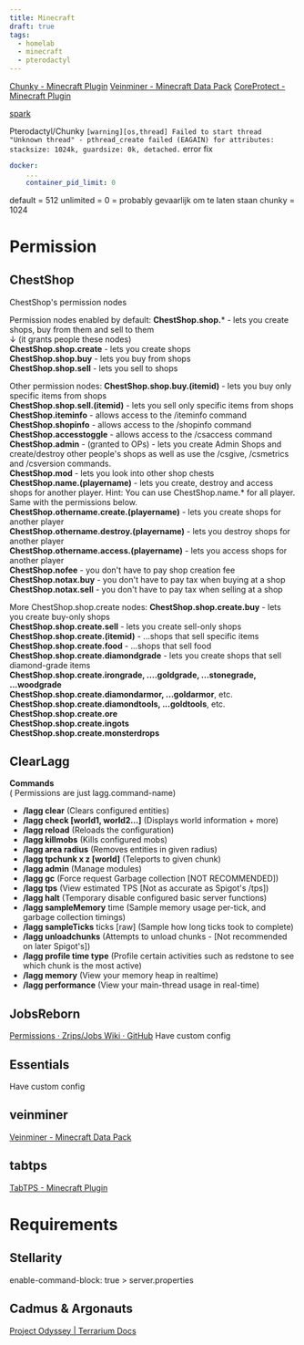 ```yaml
---
title: Minecraft
draft: true
tags:
  - homelab
  - minecraft
  - pterodactyl
---
```


[Chunky - Minecraft Plugin](https://modrinth.com/plugin/chunky)
[Veinminer - Minecraft Data Pack](https://modrinth.com/datapack/veinminer)
[CoreProtect - Minecraft Plugin](https://modrinth.com/plugin/coreprotect)



[spark](https://spark.lucko.me/)


Pterodactyl/Chunky `[warning][os,thread] Failed to start thread "Unknown thread" - pthread_create failed (EAGAIN) for attributes: stacksize: 1024k, guardsize: 0k, detached.` error fix

```yaml title="etc/pterodactyl/config.yaml"
docker:
	...
	container_pid_limit: 0
```

default = 512
unlimited = 0 = probably gevaarlijk om  te laten staan
chunky = 1024



# Permission

## ChestShop
ChestShop's permission nodes

Permission nodes enabled by default:
**ChestShop.shop.*** - lets you create shops, buy from them and sell to them  
↓ (it grants people these nodes)  
**ChestShop.shop.create** - lets you create shops  
**ChestShop.shop.buy** - lets you buy from shops  
**ChestShop.shop.sell** - lets you sell to shops  
  

Other permission nodes:
**ChestShop.shop.buy.(itemid)** - lets you buy only specific items from shops  
**ChestShop.shop.sell.(itemid)** - lets you sell only specific items from shops  
**ChestShop.iteminfo** - allows access to the /iteminfo command  
**ChestShop.shopinfo** - allows access to the /shopinfo command  
**ChestShop.accesstoggle** - allows access to the /csaccess command  
**ChestShop.admin** - (granted to OPs) - lets you create Admin Shops and create/destroy other people's shops as well as use the /csgive, /csmetrics and /csversion commands.  
**ChestShop.mod** - lets you look into other shop chests  
**ChestShop.name.(playername)** - lets you create, destroy and access shops for another player. Hint: You can use ChestShop.name.* for all player. Same with the permissions below.  
**ChestShop.othername.create.(**playername**)** - lets you create shops for another player  
**ChestShop.othername.destroy.(**playername**)** - lets you destroy shops for another player  
**ChestShop.othername.access.(**playername**)** - lets you access shops for another player  
**ChestShop.nofee** - you don't have to pay shop creation fee  
**ChestShop.notax.buy** - you don't have to pay tax when buying at a shop  
**ChestShop.notax.sell** - you don't have to pay tax when selling at a shop  
  

More ChestShop.shop.create nodes:
**ChestShop.shop.create.buy** - lets you create buy-only shops  
**ChestShop.shop.create.sell** - lets you create sell-only shops  
**ChestShop.shop.create.(itemid)** - ...shops that sell specific items  
**ChestShop.shop.create.food** - ...shops that sell food  
**ChestShop.shop.create.diamondgrade** - lets you create shops that sell diamond-grade items  
**ChestShop.shop.create.irongrade, ....goldgrade, ...stonegrade, ...woodgrade  
ChestShop.shop.create.diamondarmor, ...goldarmor**, etc.  
**ChestShop.shop.create.diamondtools, ...goldtools**, etc.  
**ChestShop.shop.create.ore  
ChestShop.shop.create.ingots  
ChestShop.shop.create.monsterdrops**

## ClearLagg

**Commands**  
( Permissions are just lagg.command-name)

- **/lagg clear** (Clears configured entities)
- **/lagg check [world1, world2...]** (Displays world information + more)
- **/lagg reload** (Reloads the configuration)
- **/lagg killmobs** (Kills configured mobs)
- **/lagg area radius** (Removes entities in given radius)
- **/lagg tpchunk  x  z  [world]** (Teleports to given chunk)
- **/lagg admin** (Manage modules)
- **/lagg gc** (Force request Garbage collection [NOT RECOMMENDED])
- **/lagg tps** (View estimated TPS [Not as accurate as Spigot's /tps])
- **/lagg halt** (Temporary disable configured basic server functions)
- **/lagg sampleMemory** time (Sample memory usage per-tick, and garbage collection timings)
- **/lagg sampleTicks** ticks [raw] (Sample how long ticks took to complete)
- **/lagg unloadchunks** (Attempts to unload chunks - [Not recommended on later Spigot's])
- **/lagg profile time type** (Profile certain activities such as redstone to see which chunk is the most active)
- **/lagg memory** (View your memory heap in realtime)
- **/lagg performance** (View your main-thread usage in real-time)

## JobsReborn

[Permissions · Zrips/Jobs Wiki · GitHub](https://github.com/Zrips/Jobs/wiki/Permissions)
Have custom config

## Essentials
Have custom config

## veinminer
[Veinminer - Minecraft Data Pack](https://modrinth.com/datapack/veinminer)

## tabtps
[TabTPS - Minecraft Plugin](https://modrinth.com/plugin/tabtps)


# Requirements
## Stellarity
enable-command-block: true >  server.properties

## Cadmus & Argonauts

[Project Odyssey | Terrarium Docs](https://docs.terrarium.earth/)